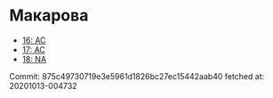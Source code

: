 # Макарова
- [16: AC](16.md)
- [17: AC](17.md)
- [18: NA](18.md)

Commit: 875c49730719e3e5961d1826bc27ec15442aab40
 fetched at: 20201013-004732
